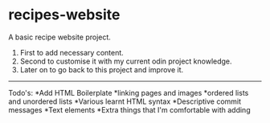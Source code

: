 # recipes-website
A basic recipe website project.

1. First to add necessary content.
2. Second to customise it with my current odin project knowledge.
3. Later on to go back to this project and improve it. 

---
Todo's:
*Add HTML Boilerplate
*linking pages and images
*ordered lists and unordered lists
*Various learnt HTML syntax
*Descriptive commit messages
*Text elements
*Extra things that I'm comfortable with adding